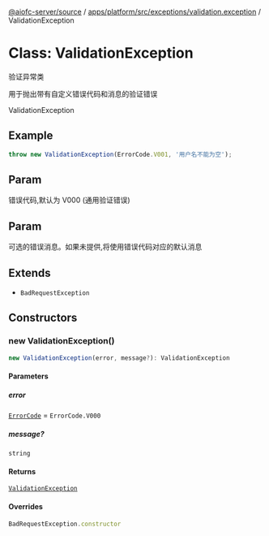 [@aiofc-server/source](../../../../../../index.md) / [apps/platform/src/exceptions/validation.exception](../index.md) / ValidationException

# Class: ValidationException

验证异常类

用于抛出带有自定义错误代码和消息的验证错误

 ValidationException

## Example

```ts
throw new ValidationException(ErrorCode.V001, '用户名不能为空');
```

## Param

错误代码,默认为 V000 (通用验证错误)

## Param

可选的错误消息。如果未提供,将使用错误代码对应的默认消息

## Extends

- `BadRequestException`

## Constructors

### new ValidationException()

```ts
new ValidationException(error, message?): ValidationException
```

#### Parameters

##### error

[`ErrorCode`](../../../common/constants/error-code.constant/enumerations/ErrorCode.md) = `ErrorCode.V000`

##### message?

`string`

#### Returns

[`ValidationException`](ValidationException.md)

#### Overrides

```ts
BadRequestException.constructor
```
